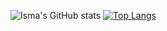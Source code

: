 ![Isma's GitHub stats](https://github-readme-stats.vercel.app/api?username=tdnisma&show_icons=true&theme=github_dark)  [![Top Langs](https://github-readme-stats.vercel.app/api/top-langs/?username=tdnisma&layout=compact&theme=github_dark)](https://github.com/anuraghazra/github-readme-stats)


